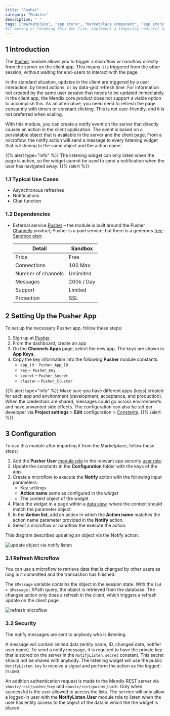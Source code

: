 ```yaml
---
title: "Pusher"
category: "Modules"
description: " "
tags: ["marketplace", "app store", "marketplace component", "app store component", "pusher", "platform support"]
#If moving or renaming this doc file, implement a temporary redirect and let the respective team know they should update the URL in the product. See Mapping to Products for more details.
---
```


## 1 Introduction

The [Pusher](https://appstore.home.mendix.com/link/app/107957/) module allows you to trigger a microflow or nanoflow directly from the server on the client app. This means it is triggered from the other session, without waiting for end-users to interact with the page.

In the standard situation, updates in the client are triggered by a user interaction, by timed actions, or by data-grid refresh time. For information not created by the same user session that needs to be updated immediately in the client app, the Mendix core product does not support a viable option to accomplish this. As an alternative, you need need to refresh the page constantly with timers or constant clicking. This is not user-friendly, and it is not preferred when scaling.

With this module, you can create a notify event on the server that directly causes an action in the client application. The event is based on a persistable object that is available in the server and the client page. From a microflow, the notify action will send a message to every listening widget that is listening to the same object and the action name.

{{% alert type="info" %}}
The listening widget can only listen when the page is active, so the widget cannot be used to send a notification when the user has navigated away.
{{% /alert %}}

### 1.1 Typical Use Cases

* Asynchronous refreshes
* Notifications
* Chat function

### 1.2 Dependencies

* External service [Pusher](https://pusher.com/) – the module is built around the Pusher [Channels](https://pusher.com/channels) product; Pusher is a paid service, but there is a generous [free Sandbox plan](https://pusher.com/channels/pricing):

	| Detail | Sandbox |
	| --- | --- |
	| Price | Free |
	| Connections | 100 Max |
	| Number of channels | Unlimited |
	| Messages | 200k / Day |
	| Support | Limited |
	| Protection | SSL |

## 2 Setting Up the Pusher App

To set up the necessary Pusher app, follow these steps:

1. Sign up at [Pusher](https://dashboard.pusher.com/accounts/sign_up).
2. From the dashboard, create an app
3. On the **Channels Apps** page, select the new app. The keys are shown in **App Keys**.
4.  Copy the key information into the following **Pusher** module constants:
	* `app_id` – `Pusher_App_ID`
	* `key` –` Pusher_Key`
	* `secret` – `Pusher_Secret`
	* `cluster` – `Pusher_Cluster`

{{% alert type="info" %}}
Make sure you have different apps (keys) created for each app and environment (development, acceptance, and production). When the credentials are shared, messages could go across environments and have unwanted side effects. The configuration can also be set per developer via **Project settings** > **Edit** configuration > [Constants](https://docs.mendix.com/refguide/configuration#constants).
{{% /alert %}}

## 3 Configuration

To use this module after importing it from the Marketplace, follow these steps:

1. Add the **Pusher User** [module role](/refguide/module-security#module-role) to the relevant app security [user role](/refguide/security#user-role).
2. Update the constants in the **Configuration** folder with the keys of the app.
3.  Create a microflow to execute the **Notify** action with the following input parameters:
	* Key settings
	* **Action name** same as configured in the widget
	* The context object of the widget
4. Place the widget in a page within a [data view](/refguide/data-view), where the context should match the parameter object.
5.  In the **Action list**, add an action in which the **Action name** matches the action name parameter provided in the **Notify** action.
6.  Select a microflow or nanoflow the execute the action.

This diagram describes updating an object via the Notify action:

![update object via notify listen](attachments/pusher/SequenceDiagramUpdateObject.png)

### 3.1 Refresh Microflow

You can use a microflow to retrieve data that is changed by other users as long is it committed and the transaction has finished.

The `$Message` variable contains the object in the session state. With the `[id = $Message]` XPath query, the object is retrieved from the database. The changes action only does a refresh in the client, which triggers a refresh update on the client page.

![refresh microflow](attachments/pusher/RefreshMicroflowSample.png)

### 3.2  Security 

The notify messages are sent to anybody who is listening. 

A message will contain limited data (entity name, ID, changed date, notifier user name). To send a notify message, it is required to have the private key that is stored on the server in the `NotifyListen.secret` constant. This secret should not be shared with anybody. The listening widget will use the public `NotifyListen.key` to receive a signal and perform the action as the logged-in user.

An addition authentication request is made to the Mendix REST server via `<host>/rest/pusher/key` and `<host>/rest/pusher/auth`. Only when successful is the user allowed to access the lists. The service will only allow a logged-in user with the **NotifyListen.User** module role to listen when the user has entity access to the object of the data in which the the widget is placed.
